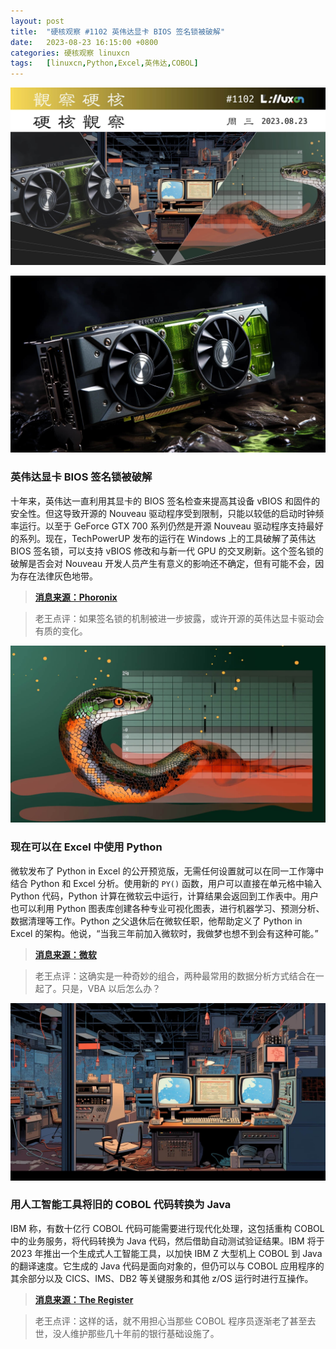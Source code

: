 ```yaml
---
layout: post
title:	"硬核观察 #1102 英伟达显卡 BIOS 签名锁被破解"
date:	2023-08-23 16:15:00 +0800 
categories:	硬核观察 linuxcn 
tags:	[linuxcn,Python,Excel,英伟达,COBOL]
---
```



![](/Asserts/Images/album/202308/23/161428vttymfilt90z2o79.jpg)


![](/Asserts/Images/album/202308/23/161439bsxwfzekr1hcl1l2.jpg)


### 英伟达显卡 BIOS 签名锁被破解


十年来，英伟达一直利用其显卡的 BIOS 签名检查来提高其设备 vBIOS 和固件的安全性。但这导致开源的 Nouveau 驱动程序受到限制，只能以较低的启动时钟频率运行。以至于 GeForce GTX 700 系列仍然是开源 Nouveau 驱动程序支持最好的系列。现在，TechPowerUP 发布的运行在 Windows 上的工具破解了英伟达 BIOS 签名锁，可以支持 vBIOS 修改和与新一代 GPU 的交叉刷新。这个签名锁的破解是否会对 Nouveau 开发人员产生有意义的影响还不确定，但有可能不会，因为存在法律灰色地带。



> 
> **[消息来源：Phoronix](https://www.phoronix.com/news/NVIDIA-Lock-Broken)**
> 
> 
> 



> 
> 老王点评：如果签名锁的机制被进一步披露，或许开源的英伟达显卡驱动会有质的变化。
> 
> 
> 


![](/Asserts/Images/album/202308/23/161457cldsmyrrldtznmxg.jpg)


### 现在可以在 Excel 中使用 Python


微软发布了 Python in Excel 的公开预览版，无需任何设置就可以在同一工作簿中结合 Python 和 Excel 分析。使用新的 `PY()` 函数，用户可以直接在单元格中输入 Python 代码，Python 计算在微软云中运行，计算结果会返回到工作表中。用户也可以利用 Python 图表库创建各种专业可视化图表，进行机器学习、预测分析、数据清理等工作。Python 之父退休后在微软任职，他帮助定义了 Python in Excel 的架构。他说，“当我三年前加入微软时，我做梦也想不到会有这种可能。”



> 
> **[消息来源：微软](https://techcommunity.microsoft.com/t5/excel-blog/announcing-python-in-excel-combining-the-power-of-python-and-the/ba-p/3893439)**
> 
> 
> 



> 
> 老王点评：这确实是一种奇妙的组合，两种最常用的数据分析方式结合在一起了。只是，VBA 以后怎么办？
> 
> 
> 


![](/Asserts/Images/album/202308/23/161513ln2xx2bnllvnbcfb.jpg)


### 用人工智能工具将旧的 COBOL 代码转换为 Java


IBM 称，有数十亿行 COBOL 代码可能需要进行现代化处理，这包括重构 COBOL 中的业务服务，将代码转换为 Java 代码，然后借助自动测试验证结果。IBM 将于 2023 年推出一个生成式人工智能工具，以加快 IBM Z 大型机上 COBOL 到 Java 的翻译速度。它生成的 Java 代码是面向对象的，但仍可以与 COBOL 应用程序的其余部分以及 CICS、IMS、DB2 等关键服务和其他 z/OS 运行时进行互操作。



> 
> **[消息来源：The Register](https://www.theregister.com/2023/08/22/ibm_says_genai_can_convert/)**
> 
> 
> 



> 
> 老王点评：这样的话，就不用担心当那些 COBOL 程序员逐渐老了甚至去世，没人维护那些几十年前的银行基础设施了。
> 
> 
>
